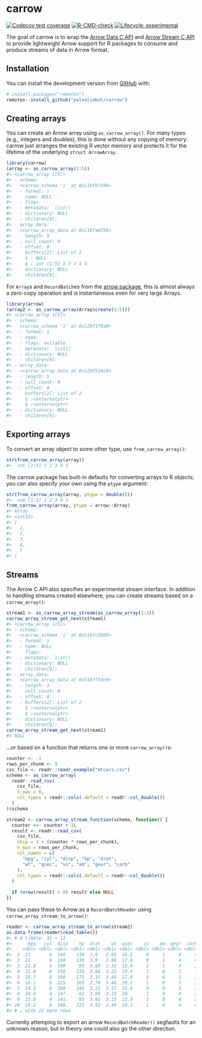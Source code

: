 
<!-- README.md is generated from README.Rmd. Please edit that file -->

# carrow

<!-- badges: start -->

[![Codecov test
coverage](https://codecov.io/gh/paleolimbot/carrow/branch/master/graph/badge.svg)](https://codecov.io/gh/paleolimbot/carrow?branch=master)
[![R-CMD-check](https://github.com/paleolimbot/carrow/workflows/R-CMD-check/badge.svg)](https://github.com/paleolimbot/carrow/actions)
[![Lifecycle:
experimental](https://img.shields.io/badge/lifecycle-experimental-orange.svg)](https://lifecycle.r-lib.org/articles/stages.html#experimental)
<!-- badges: end -->

The goal of carrow is to wrap the [Arrow Data C
API](https://arrow.apache.org/docs/format/CDataInterface.html) and
[Arrow Stream C
API](https://arrow.apache.org/docs/format/CStreamInterface.html) to
provide lightweight Arrow support for R packages to consume and produce
streams of data in Arrow format.

## Installation

You can install the development version from
[GitHub](https://github.com/) with:

``` r
# install.packages("remotes")
remotes::install_github("paleolimbot/carrow")
```

## Creating arrays

You can create an Arrow array using `as_carrow_array()`. For many types
(e.g., integers and doubles), this is done without any copying of
memory: carrow just arranges the existing R vector memory and protects
it for the lifetime of the underlying `struct ArrowArray`.

``` r
library(carrow)
(array <- as_carrow_array(1:5))
#> <carrow_array i[5]>
#> - schema:
#>   <carrow_schema 'i' at 0x11bfb7590>
#>   - format: i
#>   - name: NULL
#>   - flags: 
#>   - metadata:  list()
#>   - dictionary: NULL
#>   - children[0]:
#> - array_data:
#>   <carrow_array_data at 0x11bfa6f50>
#>   - length: 5
#>   - null_count: 0
#>   - offset: 0
#>   - buffers[2]: List of 2
#>     $ : NULL
#>     $ : int [1:5] 1 2 3 4 5
#>   - dictionary: NULL
#>   - children[0]:
```

For `Array`s and `RecordBatch`es from the [arrow
package](https://arrow.apache.org/docs/r/), this is almost always a
zero-copy operation and is instantaneous even for very large Arrays.

``` r
library(arrow)
(array2 <- as_carrow_array(Array$create(1:5)))
#> <carrow_array i[5]>
#> - schema:
#>   <carrow_schema 'i' at 0x12bf1f9a0>
#>   - format: i
#>   - name: 
#>   - flags: nullable
#>   - metadata:  list()
#>   - dictionary: NULL
#>   - children[0]:
#> - array_data:
#>   <carrow_array_data at 0x12bf514c0>
#>   - length: 5
#>   - null_count: 0
#>   - offset: 0
#>   - buffers[2]: List of 2
#>     $ :<externalptr> 
#>     $ :<externalptr> 
#>   - dictionary: NULL
#>   - children[0]:
```

## Exporting arrays

To convert an array object to some other type, use
`from_carrow_array()`:

``` r
str(from_carrow_array(array))
#>  int [1:5] 1 2 3 4 5
```

The carrow package has built-in defaults for converting arrays to R
objects; you can also specify your own using the `ptype` argument:

``` r
str(from_carrow_array(array, ptype = double()))
#>  num [1:5] 1 2 3 4 5
from_carrow_array(array, ptype = arrow::Array)
#> Array
#> <int32>
#> [
#>   1,
#>   2,
#>   3,
#>   4,
#>   5
#> ]
```

## Streams

The Arrow C API also specifies an experimental stream interface. In
addition to handling streams created elsewhere, you can create streams
based on a `carrow_array()`:

``` r
stream1 <- as_carrow_array_stream(as_carrow_array(1:3))
carrow_array_stream_get_next(stream1)
#> <carrow_array i[3]>
#> - schema:
#>   <carrow_schema 'i' at 0x11bfc5860>
#>   - format: i
#>   - name: NULL
#>   - flags: 
#>   - metadata:  list()
#>   - dictionary: NULL
#>   - children[0]:
#> - array_data:
#>   <carrow_array_data at 0x11bff3dc0>
#>   - length: 3
#>   - null_count: 0
#>   - offset: 0
#>   - buffers[2]: List of 2
#>     $ :<externalptr> 
#>     $ :<externalptr> 
#>   - dictionary: NULL
#>   - children[0]:
carrow_array_stream_get_next(stream1)
#> NULL
```

…or based on a function that returns one or more `carrow_array()`s:

``` r
counter <- -1
rows_per_chunk <- 5
csv_file <- readr::readr_example("mtcars.csv")
schema <- as_carrow_array(
  readr::read_csv(
    csv_file, 
    n_max = 0,
    col_types = readr::cols(.default = readr::col_double())
  )
)$schema

stream2 <- carrow_array_stream_function(schema, function() {
  counter <<- counter + 1L
  result <- readr::read_csv(
    csv_file, 
    skip = 1 + (counter * rows_per_chunk),
    n_max = rows_per_chunk,
    col_names = c(
      "mpg", "cyl", "disp", "hp", "drat",
      "wt", "qsec", "vs", "am", "gear", "carb"
    ),
    col_types = readr::cols(.default = readr::col_double())
  )
  
  if (nrow(result) > 0) result else NULL
})
```

You can pass these to Arrow as a `RecordBatchReader` using
`carrow_array_stream_to_arrow()`:

``` r
reader <- carrow_array_stream_to_arrow(stream2)
as.data.frame(reader$read_table())
#> # A tibble: 32 × 11
#>      mpg   cyl  disp    hp  drat    wt  qsec    vs    am  gear  carb
#>    <dbl> <dbl> <dbl> <dbl> <dbl> <dbl> <dbl> <dbl> <dbl> <dbl> <dbl>
#>  1  21       6  160    110  3.9   2.62  16.5     0     1     4     4
#>  2  21       6  160    110  3.9   2.88  17.0     0     1     4     4
#>  3  22.8     4  108     93  3.85  2.32  18.6     1     1     4     1
#>  4  21.4     6  258    110  3.08  3.22  19.4     1     0     3     1
#>  5  18.7     8  360    175  3.15  3.44  17.0     0     0     3     2
#>  6  18.1     6  225    105  2.76  3.46  20.2     1     0     3     1
#>  7  14.3     8  360    245  3.21  3.57  15.8     0     0     3     4
#>  8  24.4     4  147.    62  3.69  3.19  20       1     0     4     2
#>  9  22.8     4  141.    95  3.92  3.15  22.9     1     0     4     2
#> 10  19.2     6  168.   123  3.92  3.44  18.3     1     0     4     4
#> # … with 22 more rows
```

Currently attemping to export an arrow `RecordBatchReader()` segfaults
for an unknown reason, but in theory one could also go the other
direction.
